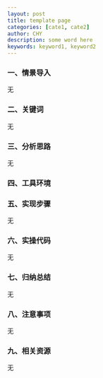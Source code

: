 ```yaml
---
layout: post
title: template page
categories: [cate1, cate2]
author: CHY
description: some word here
keywords: keyword1, keyword2
---
```


### 一、情景导入

无

### 二、关键词

无

### 三、分析思路

无

### 四、工具环境



### 五、实现步骤

无

### 六、实操代码

无

### 七、归纳总结

无

### 八、注意事项

无

### 九、相关资源

无
